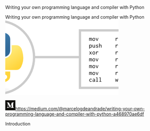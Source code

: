 Writing your own programming language and compiler with Python

Writing your own programming language and compiler with Python
![](../_resources/b7ad1275b5350d13d32d5664acea25a1.png)

![](../_resources/a59c6579e2ce83f917bf56063cfff56c.png)https://medium.com/@marcelogdeandrade/writing-your-own-programming-language-and-compiler-with-python-a468970ae6df

Introduction